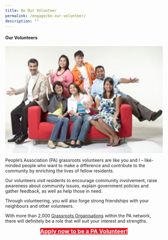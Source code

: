 ```yaml
---
title: Be Our Volunteer
permalink: /engage/be-our-volunteer/
description: ""
---
```

#### Our Volunteers

<img style="width:600px"  align="center" src="/images/our-volunteers_compressed.jpg">
 
People’s Association (PA) grassroots volunteers are like you and I – like-minded people who want to make a difference and contribute to the community by enriching the lives of fellow residents.

Our volunteers visit residents to encourage community involvement, raise awareness about community issues, explain government policies and gather feedback, as well as help those in need.

Through volunteering, you will also forge strong friendships with your neighbours and other volunteers.

With more than 2,000 [Grassroots Organisations](/our-network/grassroots-organisations/grassroots-organisations) within the PA network, there will definitely be a role that will suit your interest and strengths.

<center><a href="https://www.grassrootsconnect.pa.gov.sg/VolunteerRegistration.aspx" style="font-size:18px; width:50%; height:40px; background-color:#e21822; color:white" class="bp-button"><b>Apply now to be a PA Volunteer!</b> </a></center>
